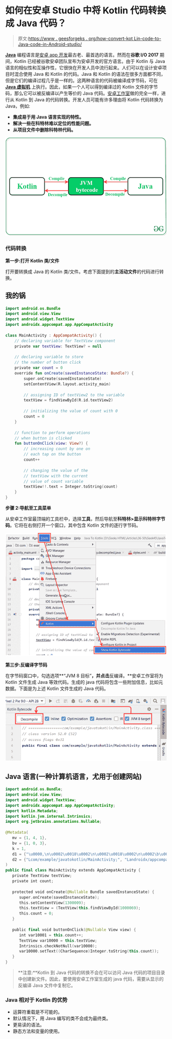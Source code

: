 # 如何在安卓 Studio 中将 Kotlin 代码转换成 Java 代码？

> 原文:[https://www . geesforgeks . org/how-convert-kot Lin-code-to-Java-code-in-Android-studio/](https://www.geeksforgeeks.org/how-to-convert-kotlin-code-to-java-code-in-android-studio/)

[**Java**](https://www.geeksforgeeks.org/java/) 编程语言是[安卓 app 开发](https://www.geeksforgeeks.org/kotlin-android-tutorial/)最古老、最首选的语言。然而在**谷歌 I/O 2017** 期间，Kotlin 已经被谷歌安卓团队宣布为安卓开发的官方语言。由于 Kotlin 与 Java 语言的相似性和互操作性，它很快在开发人员中流行起来。人们可以在设计安卓项目时混合使用 Java 和 Kotlin 的代码。Java 和 Kotlin 的语法在很多方面都不同，但是它们的编译过程几乎是一样的。这两种语言的代码被编译成字节码，可在 [**Java 虚拟机**](https://www.geeksforgeeks.org/jvm-works-jvm-architecture/) 上执行。因此，如果一个人可以得到编译过的 Kotlin 文件的字节码，那么它可以被反编译以产生等价的 Java 代码。[安卓工作室](https://www.geeksforgeeks.org/guide-to-install-and-set-up-android-studio/)做的完全一样，进行从 Kotlin 到 Java 的代码转换。开发人员可能有许多理由将 Kotlin 代码转换为 Java，例如:

*   **集成易于用 Java 语言实现的特性。**
*   **解决一些在科特林难以定位的性能问题。**
*   **从项目文件中删除科特林代码。**

![Convert Kotlin Code to Java Code in Android Studio](img/e7f007eb77dd918515422b1b7113f213.png)

### 代码转换

**第一步:打开 Kotlin 类/文件**

打开要转换成 Java 的 Kotlin 类/文件。考虑下面提到的**主活动文件**的代码进行转换。

## 我的锅

```kt
import android.os.Bundle
import android.view.View
import android.widget.TextView
import androidx.appcompat.app.AppCompatActivity

class MainActivity : AppCompatActivity() {
    // declaring variable for TextView component
    private var textView: TextView? = null

    // declaring variable to store
    // the number of button click
    private var count = 0
    override fun onCreate(savedInstanceState: Bundle?) {
        super.onCreate(savedInstanceState)
        setContentView(R.layout.activity_main)

        // assigning ID of textView2 to the variable
        textView = findViewById(R.id.textView2)

        // initializing the value of count with 0
        count = 0
    }

    // function to perform operations
    // when button is clicked
    fun buttonOnClick(view: View?) {
        // increasing count by one on
        // each tap on the button
        count++

        // changing the value of the
        // textView with the current
        // value of count variable
        textView!!.text = Integer.toString(count)
    }
}
```

**步骤 2:导航至工具菜单**

从安卓工作室最顶端的工具栏中，选择**工具**，然后导航至**科特林>显示科特林字节码**。它将在右侧打开一个窗口，其中包含 Kotlin 文件的逐行字节码。

![](img/b1e70222eb8be9502b940644bf24ee20.png)

**第三步:反编译字节码**

在字节码窗口中，勾选选项**“JVM 8 目标”**，并点击**反编译。**安卓工作室将为 Kotlin 文件生成 Java 等效代码。生成的 java 代码将包含一些附加信息，比如元数据。下面是为上述 Kotlin 文件生成的 Java 代码。

![](img/7d14c2af36349a5fbd2b2259ef667c62.png)

## Java 语言(一种计算机语言，尤用于创建网站)

```kt
import android.os.Bundle;
import android.view.View;
import android.widget.TextView;
import androidx.appcompat.app.AppCompatActivity;
import kotlin.Metadata;
import kotlin.jvm.internal.Intrinsics;
import org.jetbrains.annotations.Nullable;

@Metadata(
   mv = {1, 4, 1},
   bv = {1, 0, 3},
   k = 1,
   d1 = {"\u0000,\n\u0002\u0018\u0002\n\u0002\u0018\u0002\n\u0002\b\u0002\n\u0002\u0010\b\n\u0000\n\u0002\u0018\u0002\n\u0000\n\u0002\u0010\u0002\n\u0000\n\u0002\u0018\u0002\n\u0002\b\u0002\n\u0002\u0018\u0002\n\u0000\u0018\u00002\u00020\u0001B\u0005¢\u0006\u0002\u0010\u0002J\u0010\u0010\u0007\u001a\u00020\b2\b\u0010\t\u001a\u0004\u0018\u00010\nJ\u0012\u0010\u000b\u001a\u00020\b2\b\u0010\f\u001a\u0004\u0018\u00010\rH\u0014R\u000e\u0010\u0003\u001a\u00020\u0004X\u0082\u000e¢\u0006\u0002\n\u0000R\u0010\u0010\u0005\u001a\u0004\u0018\u00010\u0006X\u0082\u000e¢\u0006\u0002\n\u0000¨\u0006\u000e"},
   d2 = {"Lcom/example/javatokotlin/MainActivity;", "Landroidx/appcompat/app/AppCompatActivity;", "()V", "count", "", "textView", "Landroid/widget/TextView;", "buttonOnClick", "", "view", "Landroid/view/View;", "onCreate", "savedInstanceState", "Landroid/os/Bundle;", "app"}
)
public final class MainActivity extends AppCompatActivity {
   private TextView textView;
   private int count;

   protected void onCreate(@Nullable Bundle savedInstanceState) {
      super.onCreate(savedInstanceState);
      this.setContentView(1300009);
      this.textView = (TextView)this.findViewById(1000069);
      this.count = 0;
   }

   public final void buttonOnClick(@Nullable View view) {
      int var10001 = this.count++;
      TextView var10000 = this.textView;
      Intrinsics.checkNotNull(var10000);
      var10000.setText((CharSequence)Integer.toString(this.count));
   }
}
```

> **注意:**Kotlin 到 Java 代码的转换不会在可以访问 Java 代码的项目目录中创建新文件。因此，要使用安卓工作室生成的 java 代码，需要从显示的反编译 Java 文件中复制它。

### **Java 相对于 Kotlin 的优势**

*   运算符重载是不可能的。
*   默认情况下，用 Java 编写的类不会成为最终类。
*   更易读的语法。
*   静态方法和变量的使用。